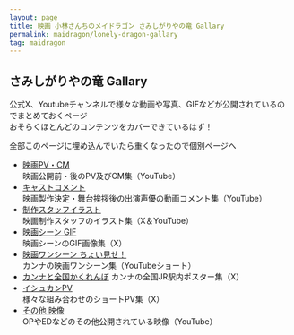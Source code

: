 ```yaml
---
layout: page
title: 映画 小林さんちのメイドラゴン さみしがりやの竜 Gallary
permalink: maidragon/lonely-dragon-gallary
tag: maidragon
---
```


## さみしがりやの竜 Gallary

公式X、Youtubeチャンネルで様々な動画や写真、GIFなどが公開されているのでまとめておくページ  
おそらくほとんどのコンテンツをカバーできているはず！

全部このページに埋め込んでいたら重くなったので個別ページへ

- [映画PV・CM](./lonely-dragon-gallary/PV)  
    映画公開前・後のPV及びCM集（YouTube）
- [キャストコメント](./lonely-dragon-gallary/cast_comment)  
    映画製作決定・舞台挨拶後の出演声優の動画コメント集（YouTube）
- [制作スタッフイラスト](./lonely-dragon-gallary/staff)  
    映画制作スタッフのイラスト集（X＆YouTube）
- [映画シーン GIF](./lonely-dragon-gallary/scene_gif)  
    映画シーンのGIF画像集（X）
- [映画ワンシーン ちょい見せ！](./lonely-dragon-gallary/tyoimise)  
    カンナの映画ワンシーン集（YouTubeショート）
- [カンナと全国かくれんぼ](./lonely-dragon-gallary/kanna_poster)
    カンナの全国JR駅内ポスター集（X）
- [イシュカンPV](./lonely-dragon-gallary/isyukanPV)  
    様々な組み合わせのショートPV集（X）
- [その他 映像](./lonely-dragon-gallary/other_movie)  
    OPやEDなどのその他公開されている映像（YouTube）
